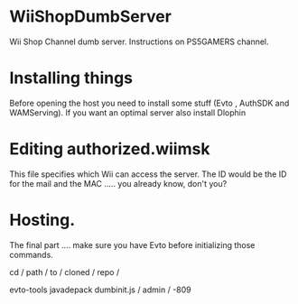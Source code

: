 # WiiShopDumbServer
Wii Shop Channel dumb server. Instructions on PS5GAMERS channel.


# Installing things

Before opening the host you need to install some stuff (Evto , AuthSDK and WAMServing). If you want an optimal server also install Dlophin


# Editing authorized.wiimsk

This file specifies which Wii can access the server. The ID would be the ID for the mail and the MAC ..... you already know, don't you?



# Hosting.

The final part .... make sure you have Evto before initializing those commands.



cd / path / to / cloned / repo /

evto-tools javadepack dumbinit.js / admin / -809

